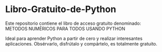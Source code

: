 # Libro-Gratuito-de-Python
Este repositorio contiene el libro de acceso gratuito denominado: METODOS NUMÉRICOS PARA TODOS USANDO PYTHON

Ideal para aprender Python a partir de cero y realizar interesantes aplicaciones. Obsérvarlo, disfrútalo y compártelo, es totalmente gratuito. 
